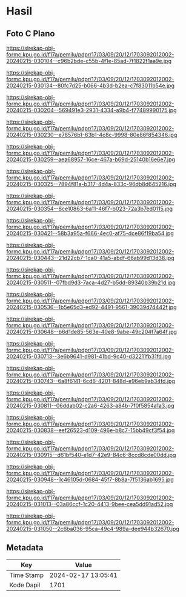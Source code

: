 # Hasil

## Foto C Plano

https://sirekap-obj-formc.kpu.go.id/f17a/pemilu/pdpr/17/03/09/20/12/1703092012002-20240215-030104--c96b2bde-c55b-4f1e-85ad-7f1822f1aa9e.jpg

https://sirekap-obj-formc.kpu.go.id/f17a/pemilu/pdpr/17/03/09/20/12/1703092012002-20240215-030134--80fc7d25-b066-4b3d-b2ea-c7f83011b54e.jpg

https://sirekap-obj-formc.kpu.go.id/f17a/pemilu/pdpr/17/03/09/20/12/1703092012002-20240215-030204--569491e3-2931-4334-a9b4-f77489990175.jpg

https://sirekap-obj-formc.kpu.go.id/f17a/pemilu/pdpr/17/03/09/20/12/1703092012002-20240215-030230--e78576b1-63b1-4c8c-9998-80e86f854346.jpg

https://sirekap-obj-formc.kpu.go.id/f17a/pemilu/pdpr/17/03/09/20/12/1703092012002-20240215-030259--aea68957-16ce-467a-b69d-25140b16e6e7.jpg

https://sirekap-obj-formc.kpu.go.id/f17a/pemilu/pdpr/17/03/09/20/12/1703092012002-20240215-030325--7894f81a-b317-4d4a-833c-96db8d645216.jpg

https://sirekap-obj-formc.kpu.go.id/f17a/pemilu/pdpr/17/03/09/20/12/1703092012002-20240215-030354--8ce10863-6a11-46f7-b023-72a3b7ed0115.jpg

https://sirekap-obj-formc.kpu.go.id/f17a/pemilu/pdpr/17/03/09/20/12/1703092012002-20240215-030421--58b3a95a-f666-4ec0-af75-dce86f19ba54.jpg

https://sirekap-obj-formc.kpu.go.id/f17a/pemilu/pdpr/17/03/09/20/12/1703092012002-20240215-030443--21d22cb7-1ca0-41a5-abdf-66ab99d13d38.jpg

https://sirekap-obj-formc.kpu.go.id/f17a/pemilu/pdpr/17/03/09/20/12/1703092012002-20240215-030511--07fbd9d3-7aca-4d27-b5dd-89340b39b21d.jpg

https://sirekap-obj-formc.kpu.go.id/f17a/pemilu/pdpr/17/03/09/20/12/1703092012002-20240215-030536--1b5e65d3-ed92-4491-9561-39039d74442f.jpg

https://sirekap-obj-formc.kpu.go.id/f17a/pemilu/pdpr/17/03/09/20/12/1703092012002-20240215-030648--b6d1de85-563e-40e8-9abe-49c204f7a64f.jpg

https://sirekap-obj-formc.kpu.go.id/f17a/pemilu/pdpr/17/03/09/20/12/1703092012002-20240215-030713--3e6b9641-d981-41bd-9c40-d32211fb31fd.jpg

https://sirekap-obj-formc.kpu.go.id/f17a/pemilu/pdpr/17/03/09/20/12/1703092012002-20240215-030743--6a8f6141-6cd6-4201-848d-e96eb9ab34fd.jpg

https://sirekap-obj-formc.kpu.go.id/f17a/pemilu/pdpr/17/03/09/20/12/1703092012002-20240215-030811--06ddab02-c2a6-4263-a84b-7f0f5854a1a3.jpg

https://sirekap-obj-formc.kpu.go.id/f17a/pemilu/pdpr/17/03/09/20/12/1703092012002-20240215-030838--eef26523-d109-496e-b8c7-15bb49cf3f54.jpg

https://sirekap-obj-formc.kpu.go.id/f17a/pemilu/pdpr/17/03/09/20/12/1703092012002-20240215-030915--d61bf540-e1d7-42e9-84c6-8ccd8cde00dd.jpg

https://sirekap-obj-formc.kpu.go.id/f17a/pemilu/pdpr/17/03/09/20/12/1703092012002-20240215-030948--1c46105d-0684-45f7-8b8a-7f5136ab1695.jpg

https://sirekap-obj-formc.kpu.go.id/f17a/pemilu/pdpr/17/03/09/20/12/1703092012002-20240215-031013--03a86ccf-1c20-4413-9bee-cea5dd91ad52.jpg

https://sirekap-obj-formc.kpu.go.id/f17a/pemilu/pdpr/17/03/09/20/12/1703092012002-20240215-031050--2c6ba036-95ca-49c4-989a-dee944b32670.jpg


## Metadata

| Key        | Value               |
| ---------- | ------------------- |
| Time Stamp | 2024-02-17 13:05:41 |
| Kode Dapil | 1701                |



